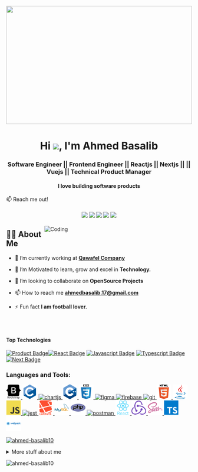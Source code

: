 <a href="#"><img width="100%" height="320px" src="https://i.ibb.co/JqX8zJ5/2021-software-development-salary-trends.png" /></a>

<h1 align="center">Hi <img src="https://raw.githubusercontent.com/MartinHeinz/MartinHeinz/master/wave.gif" width="30px">, I'm Ahmed Basalib</h1>
<h3 align="center">Software Engineer || Frontend Engineer || Reactjs || Nextjs || || Vuejs || Technical Product Manager</h3>
<h4 align="center">I love building software products </h3>

:mailbox: Reach me out!

<h4 align="center">
    <a align="center" href="https://twitter.com/ahmed_basalib" target="_blank"><img src="https://img.shields.io/badge/-@ahmed__basalib-1ca0f1?style=flat&labelColor=1ca0f1&logo=twitter&logoColor=white&link=https://twitter.com/ahmed_basalib"/></a> <a align="center" href="https://youtube.com/ahmed_basalib" target="_blank"><img src="https://img.shields.io/badge/-YouTube-e74c3c?style=flat&labelColor=e74c3c&logo=youtube&logoColor=white"/></a> <a align="center" href="https://www.linkedin.com/in/ahmed_basalib/" target="_blank"><img src="https://img.shields.io/badge/-Ahmed%20Basalib-0e76a8?style=flat&labelColor=0e76a8&logo=linkedin&logoColor=white"/></a> <a align="center" href="https://instagram.com/ahmed.o17"><img src="https://img.shields.io/badge/-@ahmed.o17-e84393?style=flat&labelColor=e84393&logo=instagram&logoColor=white"/></a> <a align="center" href="mailto:ahmedbasalib.17@gmail.com" target="_blank"><img src="https://img.shields.io/badge/-Ahmed_Basalib-c0392b?style=flat&labelColor=c0392b&logo=gmail&logoColor=white"/></a>
    
</h3>


<!-- [![Twitter Badge](https://img.shields.io/badge/-@ahmed__basalib-1ca0f1?style=flat&labelColor=1ca0f1&logo=twitter&logoColor=white&link=https://twitter.com/ahmed_basalib)](https://twitter.com/ahmed_basalib) [![Mail Badge](https://img.shields.io/badge/-YouTube-e74c3c?style=flat&labelColor=e74c3c&logo=youtube&logoColor=white)](https://youtube.com/ahmed_basalib) [![Linkedin Badge](https://img.shields.io/badge/-Ahmed%20Basalib-0e76a8?style=flat&labelColor=0e76a8&logo=linkedin&logoColor=white)](https://www.linkedin.com/in/ahmed_basalib10/) [![Mail Badge](https://img.shields.io/badge/-@ahmed.o17-e84393?style=flat&labelColor=e84393&logo=instagram&logoColor=white)](https://instagram.com/ahmed.o17) [![Mail Badge](https://img.shields.io/badge/-Ahmed_Basalib-c0392b?style=flat&labelColor=c0392b&logo=gmail&logoColor=white)](mailto:ahmedbasalib.17@gmail.com) -->

<img align="right" alt="Coding" width="400" src="https://i.ibb.co/VTjPsGF/Pngtree-illustration-works-as-a-programmer-5980063.png">


## 🙋‍♂️ About Me

- 🔭 I’m currently working at **[Qawafel Company](https://qawafel.sa/)**

- 🌱 I’m Motivated to learn, grow and excel in **Technology.**

- 👯 I’m looking to collaborate on **OpenSource Projects**

- 📫 How to reach me **ahmedbasalib.17@gmail.com**

- ⚡ Fun fact **I am football lover.**


<br/>
<br/>

<!-- ## 🚀 Languages and Tools:
<p align="left"> 
    -----------------------------------------------------------------
<p align="center"> <a href="https://developer.android.com" target="_blank"> <img src="https://raw.githubusercontent.com/devicons/devicon/master/icons/android/android-original-wordmark.svg" alt="android" width="40" height="40"/> </a> <a href="https://www.cprogramming.com/" target="_blank"> <img src="https://raw.githubusercontent.com/devicons/devicon/master/icons/c/c-original.svg" alt="c" width="40" height="40"/> </a> <a href="https://www.w3schools.com/cpp/" target="_blank"> <img src="https://raw.githubusercontent.com/devicons/devicon/master/icons/cplusplus/cplusplus-original.svg" alt="cplusplus" width="40" height="40"/> </a> <a href="https://www.w3schools.com/css/" target="_blank"> <img src="https://img.icons8.com/color/48/000000/css3.png" alt="css3" width="40" height="40"/> </a> <a href="https://firebase.google.com/" target="_blank"> <img src="https://www.vectorlogo.zone/logos/firebase/firebase-icon.svg" alt="firebase" width="40" height="40"/> </a> <a href="https://git-scm.com/" target="_blank"> <img src="https://www.vectorlogo.zone/logos/git-scm/git-scm-icon.svg" alt="git" width="40" height="40"/> </a> <a href="https://www.w3.org/html/" target="_blank"> <img src="https://img.icons8.com/color/48/000000/html-5.png" alt="html5" width="40" height="40"/> </a> <a href="https://www.java.com" target="_blank"> <img src="https://img.icons8.com/color/48/000000/java-coffee-cup-logo.png" alt="java" width="40" height="40"/> </a> <a href="https://developer.mozilla.org/en-US/docs/Web/JavaScript" target="_blank"> <img src="https://img.icons8.com/color/48/000000/javascript.png" alt="javascript" width="40" height="40"/> </a> <a href="https://www.mysql.com/" target="_blank"> <img src="https://raw.githubusercontent.com/devicons/devicon/master/icons/mysql/mysql-original-wordmark.svg" alt="mysql" width="40" height="40"/> </a> <a href="https://www.php.net" target="_blank"> <img src="https://raw.githubusercontent.com/devicons/devicon/master/icons/php/php-original.svg" alt="php" width="40" height="40"/> </a>
<a href="https://postman.com" target="_blank" rel="noreferrer"> <img src="https://www.vectorlogo.zone/logos/getpostman/getpostman-icon.svg" alt="postman" width="40" height="40"/> </a>
<a href="https://reactjs.org/" target="_blank" rel="noreferrer"> <img src="https://raw.githubusercontent.com/devicons/devicon/master/icons/react/react-original-wordmark.svg" alt="react" width="40" height="40"/> </a>
<a href="https://sass-lang.com" target="_blank" rel="noreferrer"> <img src="https://raw.githubusercontent.com/devicons/devicon/master/icons/sass/sass-original.svg" alt="sass" width="40" height="40"/> </a>
</p> -->


  
<!-- ## Connect with me:
<p align="left">

<a href = "https://www.linkedin.com/in/ahmed-basalib-4668941a3/"><img src="https://img.icons8.com/fluent/48/000000/linkedin.png"/></a>
<a href = "https://twitter.com/ahmed_basalib"><img src="https://img.icons8.com/fluent/48/000000/twitter.png"/></a>
<a href="https://medium.com/@ahmedbasalib17" target="blank"><img src="https://raw.githubusercontent.com/rahuldkjain/github-profile-readme-generator/master/src/images/icons/Social/medium.svg" alt="@ahmedbasalib17" height="30" width="40" /></a>

</p> -->


#### Top Technologies

<!-- TODO: Make technologies links takes you to repositories -->

[![Product Badge](https://img.shields.io/badge/-Technical_Product_Management-red?style=for-the-badge&labelColor=black&logo=producthunt&logoColor=61DBFB)](#)[![React Badge](https://img.shields.io/badge/-React-61DBFB?style=for-the-badge&labelColor=black&logo=react&logoColor=61DBFB)](#) [![Javascript Badge](https://img.shields.io/badge/-Javascript-F0DB4F?style=for-the-badge&labelColor=black&logo=javascript&logoColor=F0DB4F)](#) [![Typescript Badge](https://img.shields.io/badge/-Typescript-007acc?style=for-the-badge&labelColor=black&logo=typescript&logoColor=007acc)](#)
[![Next Badge](https://img.shields.io/badge/-Nextjs-000?style=for-the-badge&labelColor=white&logo=netflix&logoColor=black)](#)



<h3 align="left">Languages and Tools:</h3>
<p align="left"> <a href="https://getbootstrap.com" target="_blank" rel="noreferrer"> <img src="https://raw.githubusercontent.com/devicons/devicon/master/icons/bootstrap/bootstrap-plain-wordmark.svg" alt="bootstrap" width="40" height="40"/> </a> <a href="https://www.cprogramming.com/" target="_blank" rel="noreferrer"> <img src="https://raw.githubusercontent.com/devicons/devicon/master/icons/c/c-original.svg" alt="c" width="40" height="40"/> </a> <a href="https://www.chartjs.org" target="_blank" rel="noreferrer"> <img src="https://www.chartjs.org/media/logo-title.svg" alt="chartjs" width="40" height="40"/> </a> <a href="https://www.w3schools.com/cpp/" target="_blank" rel="noreferrer"> <img src="https://raw.githubusercontent.com/devicons/devicon/master/icons/cplusplus/cplusplus-original.svg" alt="cplusplus" width="40" height="40"/> </a> <a href="https://www.w3schools.com/css/" target="_blank" rel="noreferrer"> <img src="https://raw.githubusercontent.com/devicons/devicon/master/icons/css3/css3-original-wordmark.svg" alt="css3" width="40" height="40"/> </a> <a href="https://www.figma.com/" target="_blank" rel="noreferrer"> <img src="https://www.vectorlogo.zone/logos/figma/figma-icon.svg" alt="figma" width="40" height="40"/> </a> <a href="https://firebase.google.com/" target="_blank" rel="noreferrer"> <img src="https://www.vectorlogo.zone/logos/firebase/firebase-icon.svg" alt="firebase" width="40" height="40"/> </a> <a href="https://git-scm.com/" target="_blank" rel="noreferrer"> <img src="https://www.vectorlogo.zone/logos/git-scm/git-scm-icon.svg" alt="git" width="40" height="40"/> </a> <a href="https://www.w3.org/html/" target="_blank" rel="noreferrer"> <img src="https://raw.githubusercontent.com/devicons/devicon/master/icons/html5/html5-original-wordmark.svg" alt="html5" width="40" height="40"/> </a> <a href="https://www.java.com" target="_blank" rel="noreferrer"> <img src="https://raw.githubusercontent.com/devicons/devicon/master/icons/java/java-original.svg" alt="java" width="40" height="40"/> </a> <a href="https://developer.mozilla.org/en-US/docs/Web/JavaScript" target="_blank" rel="noreferrer"> <img src="https://raw.githubusercontent.com/devicons/devicon/master/icons/javascript/javascript-original.svg" alt="javascript" width="40" height="40"/> </a> <a href="https://jestjs.io" target="_blank" rel="noreferrer"> <img src="https://www.vectorlogo.zone/logos/jestjsio/jestjsio-icon.svg" alt="jest" width="40" height="40"/> </a> <a href="https://laravel.com/" target="_blank" rel="noreferrer"> <img src="https://raw.githubusercontent.com/devicons/devicon/master/icons/laravel/laravel-plain-wordmark.svg" alt="laravel" width="40" height="40"/> </a> <a href="https://www.mysql.com/" target="_blank" rel="noreferrer"> <img src="https://raw.githubusercontent.com/devicons/devicon/master/icons/mysql/mysql-original-wordmark.svg" alt="mysql" width="40" height="40"/> </a> <a href="https://www.php.net" target="_blank" rel="noreferrer"> <img src="https://raw.githubusercontent.com/devicons/devicon/master/icons/php/php-original.svg" alt="php" width="40" height="40"/> </a> <a href="https://postman.com" target="_blank" rel="noreferrer"> <img src="https://www.vectorlogo.zone/logos/getpostman/getpostman-icon.svg" alt="postman" width="40" height="40"/> </a> <a href="https://reactjs.org/" target="_blank" rel="noreferrer"> <img src="https://raw.githubusercontent.com/devicons/devicon/master/icons/react/react-original-wordmark.svg" alt="react" width="40" height="40"/> </a> <a href="https://redux.js.org" target="_blank" rel="noreferrer"> <img src="https://raw.githubusercontent.com/devicons/devicon/master/icons/redux/redux-original.svg" alt="redux" width="40" height="40"/> </a> <a href="https://sass-lang.com" target="_blank" rel="noreferrer"> <img src="https://raw.githubusercontent.com/devicons/devicon/master/icons/sass/sass-original.svg" alt="sass" width="40" height="40"/> </a> <a href="https://www.typescriptlang.org/" target="_blank" rel="noreferrer"> <img src="https://raw.githubusercontent.com/devicons/devicon/master/icons/typescript/typescript-original.svg" alt="typescript" width="40" height="40"/> </a> <a href="https://webpack.js.org" target="_blank" rel="noreferrer"> <img src="https://raw.githubusercontent.com/devicons/devicon/d00d0969292a6569d45b06d3f350f463a0107b0d/icons/webpack/webpack-original-wordmark.svg" alt="webpack" width="40" height="40"/> </a> </p>

<p align="left"> <a href="https://github.com/ryo-ma/github-profile-trophy"><img src="https://github-profile-trophy.vercel.app/?username=ahmed-basalib10&count_private=true&theme=tokyonight&hide=prs" alt="ahmed-basalib10" /></a> </p>
<!-- <p><img align="center" src="https://github-readme-streak-stats.herokuapp.com/?user=ahmed-basalib10&" alt="ahmed-basalib10" /></p> -->



<details>
<summary>
  More stuff about me
</summary>

<br >

I love building software products !


#### Github Stats

![Ipenywis's github stats](https://github-readme-stats.vercel.app/api?username=ahmed-basalib10&count_private=true&theme=tokyonight&hide=contribs,prs)

</details>

<p align="left"> <img src="https://komarev.com/ghpvc/?username=ahmed-basalib10&label=Profile%20views&color=0e75b6&style=flat&count_private=true&theme=tokyonight" alt="ahmed-basalib10" /> </p>


